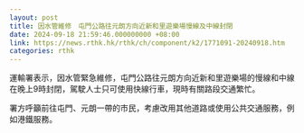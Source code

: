 ```yaml
---
layout: post
title: 因水管維修　屯門公路往元朗方向近新和里遊樂場慢線及中線封閉
date: 2024-09-18 21:59:46.000000000 +08:00
link: https://news.rthk.hk/rthk/ch/component/k2/1771091-20240918.htm
categories: rthk
---
```


運輸署表示，因水管緊急維修，屯門公路往元朗方向近新和里遊樂場的慢線和中線在晚上9時封閉，駕駛人士只可使用快線行車，現時有關路段交通繁忙。

署方呼籲前往屯門、元朗一帶的市民，考慮改用其他道路或使用公共交通服務，例如港鐵服務。
